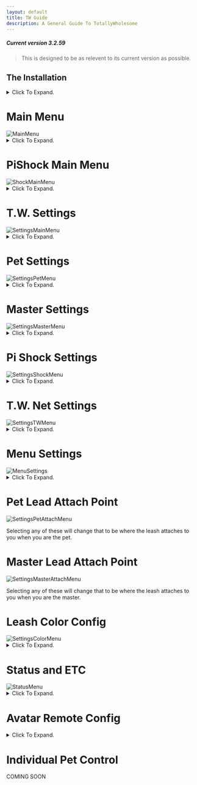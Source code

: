 ```yaml
---
layout: default
title: TW Guide
description: A General Guide To TotallyWholesome
---
```


##### Current version 3.2.59
> This is designed to be as relevent to its current version as possible.

<h2><a id="The_Installation">The Installation</a></h2>

<details>
  <summary>Click To Expand.</summary>

  <h4>1. Run Melonloader Installer</h4>
  <h4>2. Go find mods folder (Probably at C:\Program Files (x86)\Steam\steamapps\common\ChilloutVR\)</h4>
  <h4>3. Drag and drop mod into mods folder</h4>
  <h4>4. Run CVR</h4>

  <p>
  If you have any problems with the above I recommend you go to youtube and find some videos on how to use a computer.
  <br>If you have any problems AFTER the above I recommend you do "!logs" in the support channel and follow the instructions given.
  </p>

</details>
  
<h1><a id="Main_Menu">Main Menu</a></h1>
<img src="https://user-images.githubusercontent.com/105324215/191076301-bfbb546d-f190-4d9e-b890-5d3ebda9b1ca.png" alt="MainMenu">

<details>
  <summary>Click To Expand.</summary>

  Once you have loaded into CVR and go to your QuickMenu you are going to see a new tab in the top right. Clicking this tab will bring you to this first menu, the main menu. <i>After you accept the eula.</i>

  <h3>Remove Leash</h3>
  Remove Leash does as it says. If you have <i>ANY</i> leashes attached clicking this button will remove <i>ALL</i> of the leashes.

  <h3>Clear Notifications</h3>
  Clear Notifications clears all current notifications, even those that are <i>currently</i> pending. This is more used if you need to clear a build up of T.W. requests.

  <h3>TW Settings</h3>
  A collection of settings for T.W. <a href="#T.W._Settings">ReadMore</a>

  <h3>Status and ETC</h3>
  A collection of settings refering to your T.W. status and other information. <a href="#Status_and_ETC">ReadMore</a>

  <h3>Gag Pets</h3>
  This toggle will attempt to gag <i>ALL</i> pets leashed. <i>This will fail if pet does not have force mute allowed.</i>

  <h3>Temp Unlock Leashes</h3>
  This toggle will temporarily unlock <i>ALL</i> leashes attached to pets. <i>THIS WILL NOT UNLOCK YOU!</i>

  <h3>Avatar Remote Config</h3>
  A collection of your current avatars parameters that you can set to allow the Master to control. <a href="#Avatar_Remote_Config">ReadMore</a>

  <h3>Individual Pet Controls</h3>
  A collection of your current pets allowing for individual control of each pet. <a href="#Individual_Pet_Control">ReadMore</a>

  <h3>Leash Length</h3>
  Sets the length for <i>ALL</i> pet leashes. <i>THIS WILL NOT CHANGE YOUR LEASH!</i>

  <h3>Lovense Strength</h3>
  Sets the strength for <i>ALL</i> connected pet lovense. <i>THIS WILL NOT EFFECT YOUR LOVENSE!</i>
    
</details>

<h1><a id="PiShock_Main_Menu">PiShock Main Menu</a></h1>
<img src="https://user-images.githubusercontent.com/105324215/191076782-3fd1c962-eafe-4843-b431-c14f2bdc3e8e.png" alt="ShockMainMenu">

<details>
  <summary>Click To Expand.</summary>

  Under the Main Menu we have the PiShock Main Menu.

  <h3>Beep</h3>
  It beeps <i>ALL</i> connected pet PiShock devices. <i>BEEP</i>

  <h3>Vibrate</h3>
  It vibrates <i>ALL</i> connected pet PiShock devices. <i>BRR</i>

  <h3>Shock</h3>
  It shocks <i>ALL</i> connected pet PiShock devices. <i>BZZT</i>

  <h3>Height Control</h3>
  Toggles on and off height control for <i>ALL</i> connected pet PiShock devices. 

  <h3>Strength</h3>
  The strength of the Beep, Vibrate, and Shock for <i>ALL</i> connected pet PiShock devices.

  <h3>Duration</h3>
  The duration of the Beep, Vibrate, and Shock for <i>ALL</i> connected pet PiShock devices.

  <h3>Shock Height</h3>
  Sets the height at which if the pet goes over it will trigger height control.

  <h3>Shock Height Max Strength</h3>
  The max strength shock that the pet will recieve when going over the height control limit.

  <h3>Shock Height Min Strength</h3>
  The min strength shock that the pet will recieve when going over the height control limit.

  <h3>Shock Height Step Strength</h3>
  How fast the shocks go from Min Strength to Max Strength.

</details>  

<h1><a id="T.W._Settings">T.W. Settings</a></h1>
<img src="https://user-images.githubusercontent.com/105324215/191077397-ea3c9585-47a7-4053-b57f-a34686eff4ab.png" alt="SettingsMainMenu">

<details>
  <summary>Click To Expand.</summary>

  The first grouping under T.W. Settings

  <h3>TW Branches</h3>
  Contains option to pick which release you will use. <i>Beta Requires Beta Key</i> (Changes on next start up)
  
  <h3>Restart Buttplug</h3>
  Attempts to restart Buttplug.io
  
  <h3>Test Toys</h3>
  Vibrates your connected Lovense toys and beeps your connected pishock toys.
    
  <h3>Reload Config</h3>
  Reloads the T.W. Settings config.
  
  <h3>Menu Settings</h3>
  A collection of menus that you can show or hide from the main menu. <a href="#Menu_Settings">ReadMore</a>
  
  <h3>Hide The Leash</h3>
  Toggles if any leash attached to you is hidden to everyone <i>INCLUDING YOU</i> or not.

  <h3>Private Leash</h3>
  Toggles if any leash attached to you is hidden to everyone <i>EXCLUDING PET AND MASTER</i> or not.

  <h3>Auto Accept Requests From Friends Only</h3>
  Checks to see if you have "Auto Accept Pet Requests" or "Auto Accept Master Requests" enabled then checks if the person requesting is your friend. If they are the request will be accepted.
  
  <h3>Use CVR HUD Messages</h3>
  Toggles if T.W. will use the CVR HUD messages for notifications.

  <h3>Pet/Master Join Notifications</h3>
  Toggles if you will recieve notifications when your Pet or Master joins.

</details>  

<h1><a id="Pet_Settings">Pet Settings</a></h1>
<img src="https://user-images.githubusercontent.com/105324215/191077642-4ac7b62c-6ac7-4d2a-9fec-55a6c239dd16.png" alt="SettingsPetMenu">

<details>
  <summary>Click To Expand.</summary>

  Settings for when you are a pet.
  
  <h3>Pet Lead Attach Point</h3>
  Sets where the lead will attach to your body when you are a pet. <a href="#Pet_Lead_Attach_Point">ReadMore</a>
  
  <h3>Auto Accept Pet Request</h3>
  Does as it says. Auto Accepts pet requests from anyone that isn't blocked on T.W.

  <h3>Allow Force Mute</h3>
  Allows for Master to mute you.

  <h3>Enable Muffled Mode</h3>
  If "Allow Force Mute" is on along with this toggle you will be muffled instead of muted.

  <h3>Enable Toy Control</h3>
  Enable to allow for Lovense integration with T.W. <a href="https://wiki.totallywholeso.me/ToyIntegrations">Setup</a>

  <h3>Allow Toy Control</h3>
  Allow for your connected toy to be controlled through T.W.

  <h3>Follow Master On World Change</h3>
  If Master has "Allow Pet To Follow You" enabled when your master moves to a new world you will be pulled with them.

</details>  
 
<h1><a id="Master_Settings">Master Settings</a></h1>
<img src="https://user-images.githubusercontent.com/105324215/191077785-fd1f700a-bb19-4157-9172-24f0937025d5.png" alt="SettingsMasterMenu">

<details>
  <summary>Click To Expand.</summary>

  Settings for when you are a master.

  <h3>Master Lead Attach Point</h3>
  Sets where the lead will attach to your body when you are a master. <a href="#Master_Lead_Attach_Point">ReadMore</a>
  
  <h3>Allow Pet To Follow You</h3>
  Sends world change to pet to allow them to follow.

  <h3>Auto Accept Master Requests</h3>
  Does as it says. Auto Accepts Master Requests from *anyone* that is not blocked through T.W.

</details>  

<h1><a id="Pi_Shock_Settings">Pi Shock Settings</a></h1>
<img src="https://user-images.githubusercontent.com/105324215/191077941-f98c1fa7-0701-449c-a710-4ffd8e589ee8.png" alt="SettingsShockMenu">

<details>
  <summary>Click To Expand.</summary>

  Settings for enabling Pi Shock features.
  
  <h3>Shocker Management</h3>
  <i>Covered in Setup Video.</i> <img src="https://totallywholeso.me/assets/vid/PiShockSetupTW.mp4" alt="Click-Me-For-Setup-Video">

  <h3>Allow Shock Control</h3>
  Enable to allow for Pi Shock integration with T.W.

  <h3>Allow Beep</h3>
  Allow Master to Beep PiShock Devices.

  <h3>Allow Vibrate</h3>
  Allow Master to Vibrate PiShock Devices.

  <h3>Allow Shock</h3>
  Allow Master to Shock PiShock Devices.

  <h3>Allow Height Control</h3>
  Allow Master to toggle height control.

  <h3>Height Control Warning</h3>
  Recieve a warning when you are about to trigger the height control shock.
  
  <h3>Random Shocker Mode</h3>
  Sends shocks to random shocker device.

</details>  

<h1><a id="T.W._Net_Settings">T.W. Net Settings</a></h1>
<img src="https://user-images.githubusercontent.com/105324215/191078249-811e11e8-6eb7-42b0-8d92-5dab8225f138.png" alt="SettingsTWMenu">

<details>
  <summary>Click To Expand.</summary>

  Settings for connecting with T.W.

  <h3>Disconnect From TWNet</h3>
  Should not need to be used. Disconnects you from TW

  <h3>Reconnect to TWNet</h3>
  Should not need to be used. TW will auto reconnect unless disconnected using "Disconnect From TWNet".

  <h3>Leash Color Config</h3>
  Menu for changing your leash colour. <a href="#Leash_Colour">ReadMore</a>
  
  <h3>Custom Leash Colour</h3>
  Enable for custom color

</details>  

<h1><a id="Menu_Settings">Menu Settings</a></h1>
<img src="https://user-images.githubusercontent.com/105324215/191078429-7af49ce2-f1c3-4213-9a56-268789b4c812.png" alt="MenuSettings">

<details>
  <summary>Click To Expand.</summary>

  <h3>Logo Position Y</h3>
  Sets the T.W. logo, <i>the one used to open the menu</i> up and down position. 
  
  <h3>Logo Position X</h3>
  Sets the T.W. logo, <i>the one used to open the menu</i> left and right position. 
  
  <h3>Hide Pi Shock Elements</h3>
  Enabling hides the Pi Shock Elements from the Main Menu.

  <h3>Hide Toy Strength</h3>
  Enabling hides the toy strength slider from the Main Menu.

</details>  

<h1><a id="Pet_Lead_Attach_Point">Pet Lead Attach Point</a></h1>
<img src="https://user-images.githubusercontent.com/105324215/191078706-761d6008-363d-40c5-a8b6-544105c61682.png" alt="SettingsPetAttachMenu">

Selecting any of these will change that to be where the leash attaches to you when you are the pet.

<h1><a id="Master_Lead_Attach_Point">Master Lead Attach Point</a></h1>
<img src="https://user-images.githubusercontent.com/105324215/191078745-368d4567-ce60-4bc2-b2e1-6c8aa52a4742.png" alt="SettingsMasterAttachMenu">

Selecting any of these will change that to be where the leash attaches to you when you are the master.

<h1><a id="Leash_Colour">Leash Color Config</a></h1>
<img src="https://user-images.githubusercontent.com/105324215/191078796-ebfe2415-c727-4fe3-b9c5-144d7169ff78.png" alt="SettingsColorMenu">

<details>
  <summary>Click To Expand.</summary>

  <h3>Save</h3>
  Sets the color in the color preview box as your leash color.

</details>  

<h1><a id="Status_and_ETC">Status and ETC</a></h1>
<img src="https://user-images.githubusercontent.com/105324215/191078835-4e3aa8b2-575d-4133-baf6-c918fee3ea6f.png" alt="StatusMenu">

<details>
  <summary>Click To Expand.</summary>

  Menus for status <i>Some changes here will show on the button used to open the menu.</i>

  <h3>Enable Status</h3>
  Enables having a T.W. Logo near your nametag.

  <h3>Display Special Badge</h3>
  Enabled Special tag on the T.W. logo if you have one.

  <h3>Hide Status In Public</h3>
  Hides T.W. Status in public worlds.

  <h3>Enter Rank Key</h3>
  You get one of these if you in the Beta.

  <h3>Other stuff</h3>
  Buttons for Discord, PiShock Homepage, Licences, and Eula.
  
</details>  
 
<h1><a id="Avatar_Remote_Config">Avatar Remote Config</a></h1>

<details>
  <summary>Click To Expand.</summary>
<br>
<img src="https://user-images.githubusercontent.com/105324215/191087313-2e6a512c-a481-4fca-824f-21614a7e2126.png" alt="AvatarRemoteConfig">
  
<h3>Parameters</h3>
Enabling any of the parameters you see will allow the master to control them.
  
</details>

<h1><a id="Individual_Pet_Control">Individual Pet Control</a></h1>
COMING SOON
